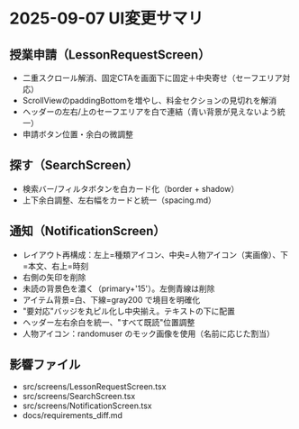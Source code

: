 # 2025-09-07 UI変更サマリ

## 授業申請（LessonRequestScreen）

- 二重スクロール解消、固定CTAを画面下に固定＋中央寄せ（セーフエリア対応）
- ScrollViewのpaddingBottomを増やし、料金セクションの見切れを解消
- ヘッダーの左右/上のセーフエリアを白で連結（青い背景が見えないよう統一）
- 申請ボタン位置・余白の微調整

## 探す（SearchScreen）

- 検索バー/フィルタボタンを白カード化（border + shadow）
- 上下余白調整、左右幅をカードと統一（spacing.md）

## 通知（NotificationScreen）

- レイアウト再構成：左上=種類アイコン、中央=人物アイコン（実画像）、下=本文、右上=時刻
- 右側の矢印を削除
- 未読の背景色を濃く（primary+'15'）。左側青線は削除
- アイテム背景=白、下線=gray200 で境目を明確化
- "要対応"バッジを丸ピル化し中央揃え。テキストの下に配置
- ヘッダー左右余白を統一、"すべて既読"位置調整
- 人物アイコン：randomuser のモック画像を使用（名前に応じた割当）

## 影響ファイル

- src/screens/LessonRequestScreen.tsx
- src/screens/SearchScreen.tsx
- src/screens/NotificationScreen.tsx
- docs/requirements_diff.md
